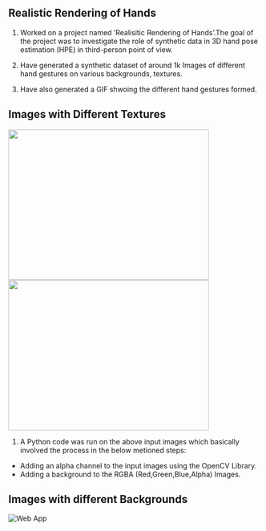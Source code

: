 ## Realistic Rendering of Hands

1. Worked on a project named ’Realisitic Rendering of Hands’.The goal of the
project was to investigate the role of synthetic data in 3D hand pose estimation
(HPE) in third-person point of view.

2. Have generated a synthetic dataset of around 1k Images of different hand
gestures on various backgrounds, textures.

3. Have also generated a GIF shwoing the different hand gestures formed.

## Images with Different Textures
<img src="https://github.com/ChakitBhandari/PRISM/blob/main/Image3.png" width="400" height="300">
<img src="https://github.com/ChakitBhandari/PRISM/blob/main/Image4.png" width="400" height="300">

1. A Python code was run on the above input images which basically involved the process in the below metioned steps:
  - Adding an alpha channel to the input images using the OpenCV Library.
  - Adding a background to the RGBA (Red,Green,Blue,Alpha) Images.

## Images with different Backgrounds
![Web App](https://github.com/ChakitBhandari/PRISM/blob/main/prism.png)
